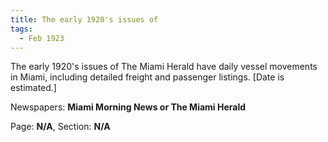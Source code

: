 ```yaml
---  
title: The early 1920's issues of  
tags:  
  - Feb 1923  
---  
```

  
The early 1920's issues of The Miami Herald have daily vessel movements in Miami, including detailed freight and passenger listings. [Date is estimated.]  
  
Newspapers: **Miami Morning News or The Miami Herald**  
  
Page: **N/A**, Section: **N/A** 
